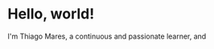 <h1>Hello, world!</h1>

<p>I'm Thiago Mares, a continuous and passionate learner, and </p>
 

<!---
thiagomares/thiagomares is a ✨ special ✨ repository because its `README.md` (this file) appears on your GitHub profile.
You can click the Preview link to take a look at your changes.
--->
